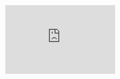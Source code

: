 <iframe src='https://tradingeconomics.com/embed/?s=ukueilor&v=202411120734V20230410&h=220&w=350&ref=/united-kingdom/unemployment-rate' height='220' width='350'  frameborder='0' scrolling='no'></iframe>
